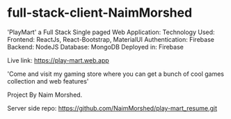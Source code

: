 # full-stack-client-NaimMorshed

'PlayMart' a Full Stack Single paged Web Application:
Technology Used:
  Frontend: ReactJs, React-Bootstrap, MaterialUI
  Authentication: Firebase
  Backend: NodeJS
  Database: MongoDB
  Deployed in: Firebase

Live link: https://play-mart.web.app

'Come and visit my gaming store where you can get a bunch of cool games collection and web features'

Project By Naim Morshed.

Server side repo: https://github.com/NaimMorshed/play-mart_resume.git
